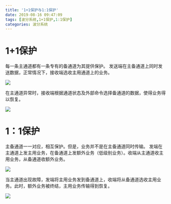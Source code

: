 ```yaml
---
title: '1+1保护与1:1保护'
date: 2019-08-16 09:47:09
tags: [波分系统,1+1保护,1:1保护]
categories: 波分系统
---
```



# 1+1保护
每一条主通道都有一条专有的备通道为其提供保护。
发送端在主备通道上同时发送数据，正常情况下，接收端选收主用通道上的业务。

![](http://ww1.sinaimg.cn/large/006eDJDNly1g61a5do9mnj30iy07k0tg.jpg)

在主通道异常时，接收端根据通道状态及外部命令选择备通道的数据，使得业务得以恢复。

![](http://ww1.sinaimg.cn/large/006eDJDNly1g61a7xn6pbj30is08vwf9.jpg)

# 1：1保护

主备通道一一对应，相互保护。但是，业务并不是在主备通道同时传输。 
发端在主通道上发主用业务，在备通道上发额外业务（低级别业务）。收端从主通道收主用业务，从备通道收额外业务。

![](http://ww1.sinaimg.cn/large/006eDJDNly1g61a77t7y6j30id0800tf.jpg)

当主通道出现故障，发端将主用业务发到备通道上，收端将从备通道选收主用业务。此时，额外业务被终结，主用业务传输得到恢复。

![](http://ww1.sinaimg.cn/large/006eDJDNly1g61a8jequ0j30i7089my0.jpg)


